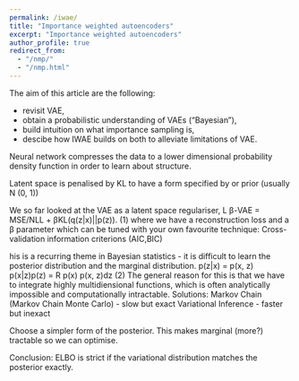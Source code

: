 ```yaml
---
permalink: /iwae/
title: "Importance weighted autoencoders"
excerpt: "Importance weighted autoencoders"
author_profile: true
redirect_from: 
  - "/nmp/"
  - "/nmp.html"
---
```





The aim of this article are the following:

- revisit VAE,
- obtain a probabilistic understanding of VAEs (“Bayesian”),
- build intuition on what importance sampling is,
- descibe how IWAE builds on both to alleviate limitations of VAE.

Neural network compresses the data to a lower dimensional probability
density function in order to learn about structure.

Latent space is penalised by KL to have a form specified by or prior
(usually N (0, 1))

We so far looked at the VAE as a latent space regulariser,
L β-VAE = MSE/NLL + βKL(q(z|x)||p(z)).
(1)
where we have a reconstruction loss and a β parameter which can be
tuned with your own favourite technique:
Cross-validation
information criterions (AIC,BIC)

his is a recurring theme in Bayesian statistics - it is difficult to learn the
posterior distribution and the marginal distribution.
p(z|x) =
p(x, z)
p(x|z)p(z)
= R
p(x)
p(x, z)dz
(2)
The general reason for this is that we have to integrate highly
multidiensional functions, which is often analytically impossible and
computationally intractable. Solutions:
Markov Chain (Markov Chain Monte Carlo) - slow but exact
Variational Inference - faster but inexact


Choose a simpler form of the posterior. This makes marginal (more?)
tractable so we can optimise.

Conclusion: ELBO is strict if the variational distribution matches the
posterior exactly.